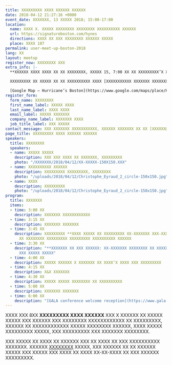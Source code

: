 ```yaml
---
title: XXXXXXXXX XXXX XXXXXX XXXXXX
date: 2018-04-12 21:27:16 +0000
event_date: XXXXXXX, 13 XXXXX 2018; 15:00-17:00
location:
  name: XXXX X. XXXXX XXXXXXXX XXXXXXXX XXXXXXXXXX XXXXXX
  url: https://signatureboston.com/hynes
  directions: XXXX XX XXX XXXXXXXX XXXXXX XXXXX
  place: XXXX 107
permalink: user-meet-up-boston-2018
lang: XX
layout: meetup
register_now: XXXXXXXX XXX
extra_info: |-
  **XXXXXX XXXX XXXX XX XX XXXXXXXX, XXXXX 15, 7:00 XX XX XXXXXXXXX’X XXX “X XXX X’ XXXXX,” XXXX XXXXXXXXXXX XXXXXXX XXXXXXX.**

  XXXXXXXXX XX XXXXX XX XX XXXXXXXXXX XXXX [XXXXXXXXXXX XXXXXXX XXXXXXX](XXXXX://XXX.XXXXXXXXXXXXXXXXXXXXXXXXX.XXX) XXX XX XXXXXXX XX XXXXX XXXXX, XXXXXX, XXXXXXXXX, XXX XXX! XXXX XXXX XXX XXXX XXXXX XXXXX XXX X XXXXX XXXXX.

  [Google Map – Hurricane’s Boston](https://www.google.com/maps/place/Hurricane's+at+the+Garden/@42.3648176,-71.0629828,17z/data=!3m1!4b1!4m5!3m4!1s0x89e3708e325b05ad:0xe11ddd5e9c5ee75e!8m2!3d42.3648137!4d-71.0607941)
register_form:
  form_name: XXXXXXXX
  first_name_label: XXXXX XXXX
  last_name_label: XXXX XXXX
  email_label: XXXXX XXXXXXX
  company_name_label: XXXXXXX XXXX
  job_title_label: XXX XXXXX
contact_message: XXX XXXXXXX XXXXXXXXXXX, XXXXXX XXXXXXX XX XX [XXXXXX@XXXXXXXXX.XXX](XXXXXX:XXXXXX@XXXXXXXXX.XXX)
page_title: XXXXXXXXX XXXX XXXXXX XXXXXX
speakers:
  title: XXXXXXXX
  speakers:
  - name: XXXXX XXXXX
    description: XXX XXX XXXX XX XXXXXXX, XXXXXXXXX
    photo: "/XXXXXXX/2018/04/12/XX-XXXXX-150X150.XXX"
  - name: XXXXXXXXXX XXXXXX
    description: XXXXXXXXX XXXXXXXXX, XXXXXXXX
    photo: "/uploads/2018/04/12/Christophe_Eyraud_2_circle-150x150.jpg"
  - name: XXXX
    description: XXXXXXXXX
    photo: "/uploads/2018/04/12/Christophe_Eyraud_2_circle-150x150.jpg"
program:
  title: XXXXXXX
  items:
  - time: 3:00 XX
    description: XXXXXXX XXXXXXXXXXXX
  - time: 3:15 XX
    description: XXXXXXX XXXXXXX
  - time: 3:45 XX
    description: XXXXXXXXX **XXXX XXXXX XX XXXXXXXXX XX-XXXXXXX XXX-XXXXXXXXXXXXX**
      XX XXXXXXXX XXXXXXXXX XXXXXXXXX XXXXXXXXXX XXXXXX
  - time: 3:30 XX
    description: "**XXXXXXX XX XXX XXXXXX: XX-XXXXXXX XXXXXXXX XX XXXXXXXXX** XX XXXXXXXXX
      XXX XXXXX XXXXX"
  - time: 4:00 XX
    description: XXXXX XXXXXX X XXXXXXX XX XXXX’X XXXX XXX XXXXXXXXX
  - time: 4:15 XX
    description: X&X XXXXXXX
  - time: 4:30 XX
    description: XXXXX XXXXX XXXXXXXX XX XXXXXXXXXX
  - time: 5:00 XX
    description: XXXXXXX XXXXXXX
  - time: 6:00 XX
    description: "[GALA conference welcome reception](https://www.gala-global.org/conference/gala-2018-boston/evening-activities)"
---
```

XXXX XXX 8XX **XXXXXXXXX XXXX XXXXXX** XXX X XXXXXX  XX XXXXX XXXXX XXX XXXXXX XXX XXXXXXXX XXXXXXXXXXXX XX XXXXXXXXX,  XXXXXX XX XXXXXXXXXXXX XXXXX XXXXXXXX XXXXXX, XXXX XXXXX XXXXXXXXX  XXXXX, XXX XXXXXXXXX XXX XXXXXXX XXXXXXXX.

XXX XXXXX XX XXXX XX XXXXXX XXX XX XXXX XX XXX XXXXXXXXXX XXXXXXX. XXXXXX [XXXXXXXX](#register) XXXXX, XXX XXXXXX XX XX XXXXXX XXXXX XXX XXXXX XXX XXXX XX XXXX XX-XX-XXXX XX XXX XXXXXX XXXXXXXXX.
